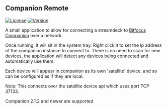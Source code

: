 ## Companion Remote

[![License](https://img.shields.io/github/license/julusian/companion-remote)](https://github.com/Julusian/companion-remote/blob/master/LICENSE.md)
[![Version](https://img.shields.io/github/v/release/julusian/companion-remote)](https://github.com/Julusian/companion-remote/releases)

A small application to allow for connecting a streamdeck to [Bitfocus Companion](https://github.com/bitfocus/companion) over a network.

Once running, it will sit in the system tray. Right click it to set the ip address of the companion instance to connect to.
There is no need to scan for new devices, the application will detect any devices being connected and automatically use them.

Each device will appear in companion as its own 'satellite' device, and so can be configured as if they are local.

Note: This connects over the satellite device api which uses port TCP 37133.

Companion 2.1.2 and newer are supported

